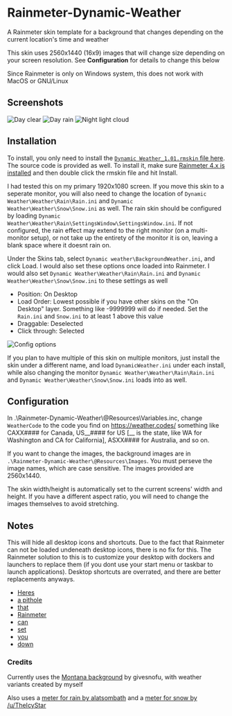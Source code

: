 # Rainmeter-Dynamic-Weather

A Rainmeter skin template for a background that changes depending on the current location's time and weather 

This skin uses 2560x1440 (16x9) images that will change size depending on your screen resolution. See **Configuration** for details to change this below

Since Rainmeter is only on Windows system, this does not work with MacOS or GNU/Linux

## Screenshots
![Day clear](https://i.imgur.com/z6ophAd.png)
![Day rain](https://i.imgur.com/bVynsHV.png)
![Night light cloud](https://i.imgur.com/Br6xbz1.png)

## Installation
To install, you only need to install the [`Dynamic Weather_1.01.rmskin` file here](https://github.com/Winston-Lu/Rainmeter-Dynamic-Weather/raw/master/Dynamic%20Weather_1.01.rmskin). The source code is provided as well. To install it, make sure [Rainmeter 4.x is installed](https://www.rainmeter.net/) and then double click the rmskin file and hit Install.

I had tested this on my primary 1920x1080 screen. If you move this skin to a seperate monitor, you will also need to change the location of `Dynamic Weather\Weather\Rain\Rain.ini` and `Dynamic Weather\Weather\Snow\Snow.ini` as well. The rain skin should be configured by loading `Dynamic Weather\Weather\Rain\SettingsWindow\SettingsWindow.ini`. If not configured, the rain effect may extend to the right monitor (on a multi-monitor setup), or not take up the entirety of the monitor it is on, leaving a blank space where it doesnt rain on.

Under the Skins tab, select `Dynamic weather\BackgroundWeather.ini`, and click Load. I would also set these options once loaded into Rainmeter. I would also set `Dynamic Weather\Weather\Rain\Rain.ini` and `Dynamic Weather\Weather\Snow\Snow.ini` to these settings as well
* Position: On Desktop
* Load Order: Lowest possible if you have other skins on the "On Desktop" layer. Something like -9999999 will do if needed. Set the `Rain.ini` and `Snow.ini` to at least 1 above this value
* Draggable: Deselected
* Click through: Selected

![Config options](https://i.imgur.com/jbFOE2H.png)

If you plan to have multiple of this skin on multiple monitors, just install the skin under a different name, and load `DynamicWeather.ini` under each install, while also changing the monitor `Dynamic Weather\Weather\Rain\Rain.ini` and `Dynamic Weather\Weather\Snow\Snow.ini` loads into as well.

## Configuration
In .\Rainmeter-Dynamic-Weather\\@Resources\Variables.inc, change `WeatherCode` to the code you find on https://weather.codes/ something like CAXX#### for Canada, US__#### for US [__ is the state, like WA for Washington and CA for California], ASXX#### for Australia, and so on.

If you want to change the images, the background images are in `.\Rainmeter-Dynamic-Weather\@Resources\Images`. You must perseve the image names, which are case sensitive. The images provided are 2560x1440.

The skin width/height is automatically set to the current screens' width and height. If you have a different aspect ratio, you will need to change the images themselves to avoid stretching.

## Notes
This will hide all desktop icons and shortcuts. Due to the fact that Rainmeter can not be loaded undeneath desktop icons, there is no fix for this. The Rainmeter solution to this is to customize your desktop with dockers and launchers to replace them (if you dont use your start menu or taskbar to launch applications). Desktop shortcuts are overrated, and there are better replacements anyways.

* [Heres](https://images-wixmp-ed30a86b8c4ca887773594c2.wixmp.com/i/cb666ff8-a391-45e4-b019-eebbe3e97be0/d71ae5c-7528f7ff-ee13-4def-93c1-6baba7b8033e.jpg)
* [a pithole](https://images-wixmp-ed30a86b8c4ca887773594c2.wixmp.com/i/e1e9707c-74ea-4361-bad8-826bbfef41e3/ddvpcoy-bcfc053f-a59e-4654-aaa6-dfa8ec83d99c.jpg/v1/fill/w_492,h_250,q_70,strp/corner_dock_by_sinndbad_ddvpcoy-250t.jpg)
* [that](https://preview.redd.it/7ysy6q8hl2f21.png?width=1920&format=png&auto=webp&s=2e96410b1c99861b691dce181b2a86c2d6494c08)
* [Rainmeter](https://visualskins.com/i/c/600x400//media/p/406/dock-rainmeter.jpg)
* [can](https://preview.redd.it/hxmqdewu45921.png?width=432&format=png&auto=webp&s=1c89867f80840923126e4ecc0bbac31f8574f4c0)
* [set](https://i.redd.it/9o4omndoczp41.png)
* [you](https://visualskins.com/media/p/281/circle-launcher-rainmeter-3.jpg)
* [down](https://i.redd.it/5ug0uhp5o85y.png)

### Credits
Currently uses the [Montana background](https://www.deviantart.com/givesnofuck/art/Montana-337025212) by givesnofu, with weather variants created by myself

Also uses a [meter for rain by alatsombath](https://www.deviantart.com/alatsombath/art/Rainy-Days-desktop-music-visualizer-519515704) and a [meter for snow by /u/TheIcyStar](https://www.deviantart.com/theicystar/art/IcyStorm-V2-Realistic-rainmeter-snow-575299114)	

